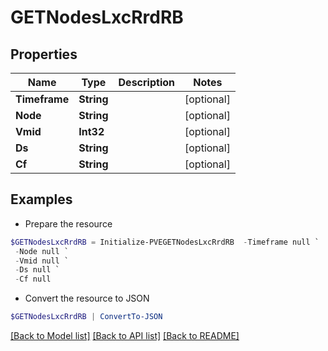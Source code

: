 # GETNodesLxcRrdRB
## Properties

Name | Type | Description | Notes
------------ | ------------- | ------------- | -------------
**Timeframe** | **String** |  | [optional] 
**Node** | **String** |  | [optional] 
**Vmid** | **Int32** |  | [optional] 
**Ds** | **String** |  | [optional] 
**Cf** | **String** |  | [optional] 

## Examples

- Prepare the resource
```powershell
$GETNodesLxcRrdRB = Initialize-PVEGETNodesLxcRrdRB  -Timeframe null `
 -Node null `
 -Vmid null `
 -Ds null `
 -Cf null
```

- Convert the resource to JSON
```powershell
$GETNodesLxcRrdRB | ConvertTo-JSON
```

[[Back to Model list]](../README.md#documentation-for-models) [[Back to API list]](../README.md#documentation-for-api-endpoints) [[Back to README]](../README.md)

